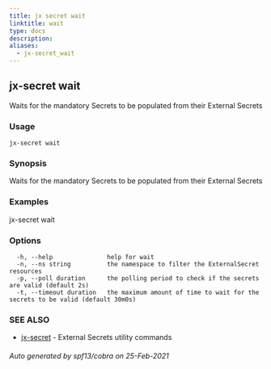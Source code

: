 ```yaml
---
title: jx secret wait
linktitle: wait
type: docs
description: 
aliases:
  - jx-secret_wait
---
```


## jx-secret wait

Waits for the mandatory Secrets to be populated from their External Secrets

### Usage

```
jx-secret wait
```

### Synopsis

Waits for the mandatory Secrets to be populated from their External Secrets

### Examples

  jx-secret wait

### Options

```
  -h, --help               help for wait
  -n, --ns string          the namespace to filter the ExternalSecret resources
  -p, --poll duration      the polling period to check if the secrets are valid (default 2s)
  -t, --timeout duration   the maximum amount of time to wait for the secrets to be valid (default 30m0s)
```

### SEE ALSO

* [jx-secret](..)	 - External Secrets utility commands

###### Auto generated by spf13/cobra on 25-Feb-2021
